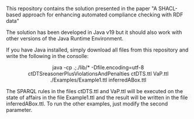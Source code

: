 This repository contains the solution presented in the paper "A SHACL-based approach for enhancing automated compliance checking with RDF data"

The solution has been developed in Java v19 but it should also work with other versions of the Java Runtime Environment.

If you have Java installed, simply download all files from this repository and write the following in the consolle:

<p style="text-align: center">
java -cp .;./lib/* -Dfile.encoding=utf-8 ctDTSreasonerPlusViolationsAndPenalties
ctDTS.ttl VaP.ttl ./Examples/Example1.ttl inferredABox.ttl
</p>

The SPARQL rules in the files ctDTS.ttl and VaP.ttl will be executed on the state of affairs in the file Example1.ttl and the result will be written in the file inferredABox.ttl. To run the other examples, just modify the second parameter.
